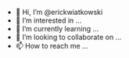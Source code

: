 - 👋 Hi, I’m @erickwiatkowski
- 👀 I’m interested in ...
- 🌱 I’m currently learning ...
- 💞️ I’m looking to collaborate on ...
- 📫 How to reach me ...

<!---
erickwiatkowski/erickwiatkowski is a ✨ special ✨ repository because its `README.md` (this file) appears on your GitHub profile.
You can click the Preview link to take a look at your changes.
--->
